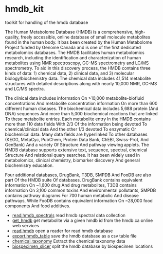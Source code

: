 ﻿# hmdb_kit

toolkit for handling of the hmdb database
 
 The Human Metabolome Database (HMDB) is a comprehensive, high-quality, freely accessible, 
 online database of small molecule metabolites found in the human body. It bas been created 
 by the Human Metabolome Project funded by Genome Canada and is one of the first dedicated
 metabolomics databases. The HMDB facilitates human metabolomics research, including the 
 identification and characterization of human metabolites using NMR spectroscopy, GC-MS
 spectrometry and LC/MS spectrometry. To aid in this discovery process, the HMDB contains 
 three kinds of data: 1) chemical data, 2) clinical data, and 3) molecular biology/biochemistry 
 data. The chemical data includes 41,514 metabolite structures with detailed descriptions 
 along with nearly 10,000 NMR, GC-MS and LC/MS spectra.

 The clinical data includes information On >10,000 metabolite-biofluid concentrations And 
 metabolite concentration information On more than 600 different human diseases. The biochemical 
 data includes 5,688 protein (And DNA) sequences And more than 5,000 biochemical reactions that 
 are linked To these metabolite entries. Each metabolite entry In the HMDB contains more than 110 
 data fields With 2/3 Of the information being devoted To chemical/clinical data And the other 
 1/3 devoted To enzymatic Or biochemical data. Many data fields are hyperlinked To other 
 databases (KEGG, MetaCyc, PubChem, Protein Data Bank, ChEBI, Swiss-Prot, And GenBank) And a 
 variety Of Structure And pathway viewing applets. The HMDB database supports extensive text, 
 sequence, spectral, chemical Structure And relational query searches. It has been widely used
 In metabolomics, clinical chemistry, biomarker discovery And general biochemistry education.

 Four additional databases, DrugBank, T3DB, SMPDB And FooDB are also part Of the HMDB suite Of 
 databases. DrugBank contains equivalent information On ~1,600 drug And drug metabolites, T3DB 
 contains information On 3,100 common toxins And environmental pollutants, SMPDB contains pathway 
 diagrams For 700 human metabolic And disease pathways, While FooDB contains equivalent 
 information On ~28,000 food components And food additives.

+ [read.hmdb_spectrals](hmdb_kit/read.hmdb_spectrals.1) read hmdb spectral data collection
+ [get_hmdb](hmdb_kit/get_hmdb.1) get metabolite via a given hmdb id from the hmdb.ca online web services
+ [read.hmdb](hmdb_kit/read.hmdb.1) open a reader for read hmdb database
+ [export.hmdb_table](hmdb_kit/export.hmdb_table.1) save the hmdb database as a csv table file
+ [chemical_taxonomy](hmdb_kit/chemical_taxonomy.1) Extract the chemical taxonomy data
+ [biospecimen_slicer](hmdb_kit/biospecimen_slicer.1) split the hmdb database by biospecimen locations
